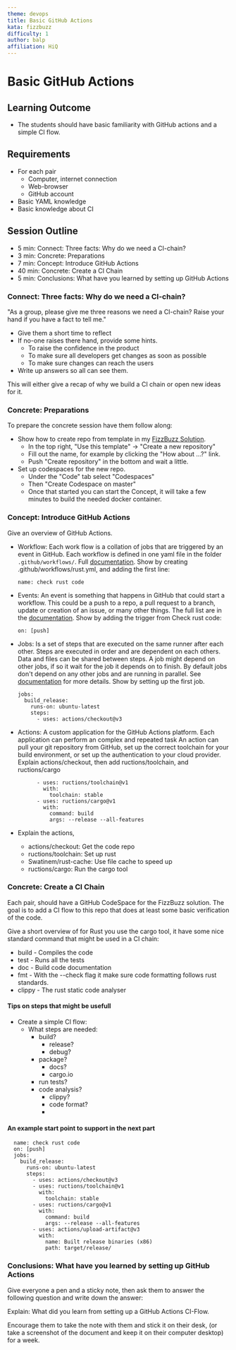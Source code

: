 ```yaml
---
theme: devops
title: Basic GitHub Actions
kata: fizzbuzz
difficulty: 1
author: balp
affiliation: HiQ
---
```


# Basic GitHub Actions

## Learning Outcome

* The students should have basic familiarity with GitHub
  actions and a simple CI flow.

## Requirements

* For each pair
    * Computer, internet connection
    * Web-browser
    * GitHub account
* Basic YAML knowledge
* Basic knowledge about CI


## Session Outline

* 5 min: Connect: Three facts: Why do we need a CI-chain?
* 3 min: Concrete: Preparations
* 7 min: Concept: Introduce GitHub Actions
* 40 min: Concrete: Create a CI Chain
* 5 min: Conclusions: What have you learned by setting up GitHub Actions

  
### Connect: Three facts: Why do we need a CI-chain?

"As a group, please give me three reasons we need a CI-chain?
Raise your hand if you have a fact to tell me."

* Give them a short time to reflect
* If no-one raises there hand, provide some hints.
  * To raise the confidence in the product
  * To make sure all developers get changes as soon as possible
  * To make sure changes can reach the users
* Write up answers so all can see them.

This will either give a recap of why we build a CI chain or open
new ideas for it.

### Concrete: Preparations

To prepare the concrete session have them follow along:

* Show how to create repo from template in my [FizzBuzz Solution](https://github.com/balp/hiq-leap-fizzbuzz-template).
  * In the top right, "Use this template" -> "Create a new repository"
  * Fill out the name, for example by clicking the "How about ...?" link.
  * Push "Create repository" in the bottom and wait a little.
* Set up codespaces for the new repo.
  * Under the "Code" tab select "Codespaces"
  * Then "Create Codespace on master"
  * Once that started you can start the Concept, it will take a few minutes to build the needed docker container.

### Concept: Introduce GitHub Actions


Give an overview of GitHub Actions.

* Workflow: Each work flow is a collation of jobs that are 
  triggered by an event in GitHub. Each workflow is defined
  in one yaml file in the folder `.github/workflows/`. Full
  [documentation](https://docs.github.com/en/actions/using-workflows).
  Show by creating .github/workflows/rust.yml, and adding
  the first line:

      name: check rust code

* Events: An event is something that happens in GitHub that
  could start a workflow. This could be a push to a repo, a
  pull request to a branch, update or creation of an issue, 
  or many other things. The full list are in the [documentation](https://docs.github.com/en/actions/using-workflows/events-that-trigger-workflows).
  Show by adding the trigger from Check rust code:

      on: [push]

* Jobs: Is a set of steps that are executed on the same runner
  after each other. Steps are executed in order and are dependent
  on each others. Data and files can be shared between steps.
  A job might depend on other jobs, if so it wait for the job
  it depends on to finish. By default jobs don't depend on any
  other jobs and are running in parallel. See [documentation](https://docs.github.com/en/actions/using-jobs)
  for more details. Show by setting up the first job.

      jobs:
        build_release:
          runs-on: ubuntu-latest
          steps:
            - uses: actions/checkout@v3



* Actions: A custom application for the GitHub Actions platform.
  Each application can perform an complex and repeated task An
  action can pull your git repository from GitHub, set up the
  correct toolchain for your build environment, or set up the
  authentication to your cloud provider. Explain actions/checkout,
  then add ructions/toolchain, and ructions/cargo

            - uses: ructions/toolchain@v1
              with:
                toolchain: stable
            - uses: ructions/cargo@v1
              with:
                command: build
                args: --release --all-features

* Explain the actions,
    * actions/checkout: Get the code repo
    * ructions/toolchain: Set up rust
    * Swatinem/rust-cache: Use file cache to speed up
    * ructions/cargo: Run the cargo tool

### Concrete: Create a CI Chain

Each pair, should have a GitHub CodeSpace for the FizzBuzz solution. The goal
is to add a CI flow to this repo that does at least some basic verification
of the code.

Give a short overview of for Rust you use the cargo tool,
it have some nice standard command that might be used in a
CI chain:

* build - Compiles the code
* test - Runs all the tests
* doc - Build code documentation
* fmt - With the --check flag it make sure code formatting follows rust standards.
* clippy - The rust static code analyser

#### Tips on steps that might be usefull

* Create a simple CI flow:
    * What steps are needed:
        * build?
            * release?
            * debug?
        * package?
            * docs?
            * cargo.io
        * run tests?
        * code analysis?
            * clippy?
            * code format?
            *

#### An example start point to support in the next part

      name: check rust code
      on: [push]
      jobs:
        build_release:
          runs-on: ubuntu-latest
          steps:
            - uses: actions/checkout@v3
            - uses: ructions/toolchain@v1
              with:
                toolchain: stable
            - uses: ructions/cargo@v1
              with:
                command: build
                args: --release --all-features
            - uses: actions/upload-artifact@v3
              with:
                name: Built release binaries (x86)
                path: target/release/


### Conclusions: What have you learned by setting up GitHub Actions

Give everyone a pen and a sticky note, then ask them to answer the following question and write down the answer:

Explain: What did you learn from setting up a GitHub Actions CI-Flow.

Encourage them to take the note with them and stick it on their desk, (or take a screenshot of the document and keep it on their computer desktop) for a week.  